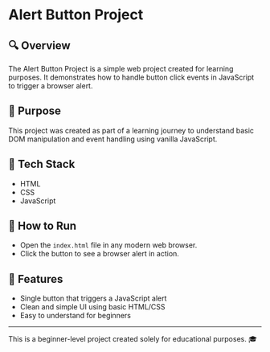 # Alert Button Project

## 🔍 Overview
The Alert Button Project is a simple web project created for learning purposes. It demonstrates how to handle button click events in JavaScript to trigger a browser alert.

## 🎯 Purpose
This project was created as part of a learning journey to understand basic DOM manipulation and event handling using vanilla JavaScript.

## 🧰 Tech Stack
- HTML
- CSS
- JavaScript

## 🚀 How to Run
- Open the `index.html` file in any modern web browser.
- Click the button to see a browser alert in action.

## 🧠 Features
- Single button that triggers a JavaScript alert
- Clean and simple UI using basic HTML/CSS
- Easy to understand for beginners

---

This is a beginner-level project created solely for educational purposes. 🎓
